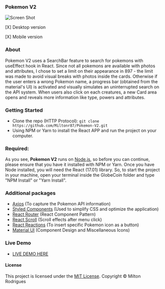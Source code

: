 ### Pokemon V2

![Screen Shot](https://github.com/Miltonr87/Pokemon-V2/blob/main/pokemon.png)

[X] Desktop version

[X] Mobile version

### About

Pokemon V2 uses a SearchBar feature to search for pokemons with useEffect hook in React. Since not all pokemons are available with photos and attributes, I chose to set a limit on their appearance in 897 - the limit was made to avoid visual breaks with photos inside the cards. Otherwise if the user enters a wrong Pokemon name, a progress bar (obtained from the material's UI) is activated and visually simulates an uninterrupted search on the API system. When users also click on each creatures, a new Card area opens and reveals more information like type, powers and attributes. 


### Getting Started

- Clone the repo (HTTP Protocol): ```git clone https://github.com/Miltonr87/Pokemon-V2.git```
- Using NPM or Yarn to install the React APP and run the project on your computer. 

### Required:

As you see, **Pokemon V2** runs on [Node.js](https://nodejs.org/), so before you can continue, please ensure that you have it installed with NPM or Yarn. Once you have Node installed, you will need the React (17.01) library. So, to start the project in your machine, open your terminal inside the GlobeCoin folder and type "NPM Install" or "Yarn Install".

### Additional packages

- [Axios](https://github.com/axios/axios) (To capture the Pokemon API information)
- [Styled Components](https://github.com/styled-components/styled-components) (Used to simplify CSS and optimize the application)
- [React Router](https://reactrouter.com/) (React Component Pattern)
- [React Scroll](https://www.npmjs.com/package/react-scroll) (Scroll effects after menu click)
- [React Reactions](https://casesandberg.github.io/react-reactions/) (To insert specific Pokemon icon as a button)
- [Material UI](https://material-ui.com/) (Component Design and Miscellaneous Icons)

### Live Demo 

- [LIVE DEMO HERE](https://pokemon-ashen.vercel.app/)

#### License

This project is licensed under the [MIT License](https://magno.mit-license.org/2021). Copyright © Milton Rodrigues

